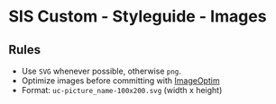 # SIS Custom - Styleguide - Images

## Rules

* Use `SVG` whenever possible, otherwise `png`.
* Optimize images before committing with [ImageOptim](https://imageoptim.com/)
* Format: `uc-picture_name-100x200.svg` (width x height)

